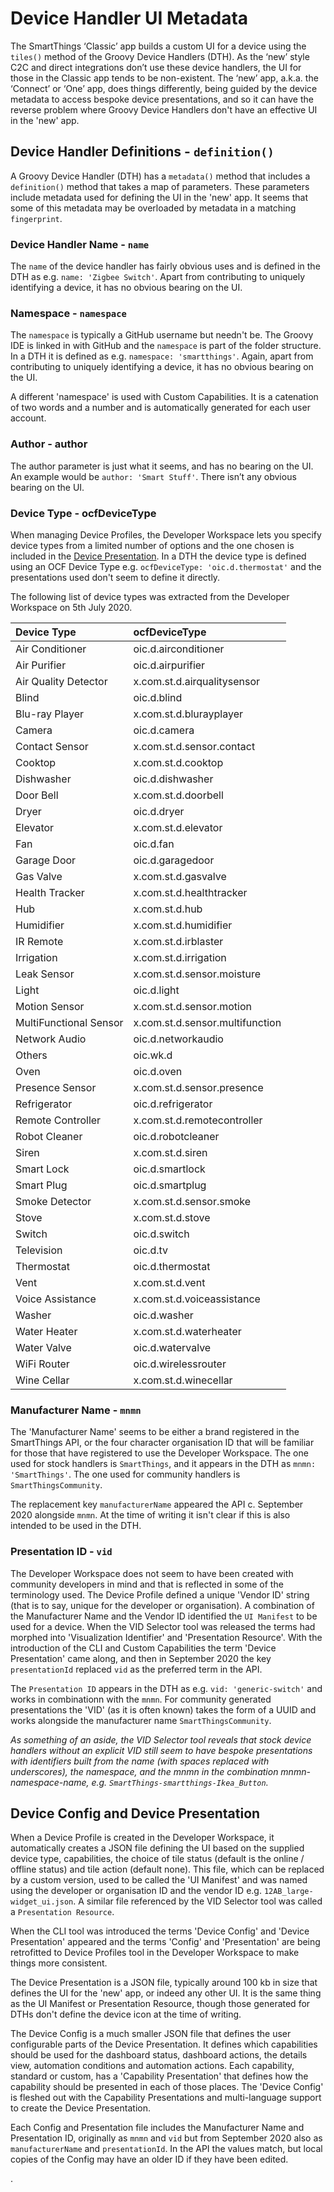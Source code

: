 # Device Handler UI Metadata
The SmartThings ‘Classic’ app builds a custom UI for a device using the `tiles()` method of the Groovy Device Handlers (DTH). 
As the ‘new’ style C2C and direct integrations don’t use these device handlers, the UI for those in the Classic app tends to be non-existent. 
The ‘new’ app, a.k.a. the ‘Connect’ or ‘One’ app, does things differently, being guided by the device metadata to access bespoke device presentations,
and so it can have the reverse problem where Groovy Device Handlers don't have an effective UI in the 'new' app.

## Device Handler Definitions - `definition()`
A Groovy Device Handler (DTH) has a `metadata()` method that includes a `definition()` method that takes a map of parameters. These parameters include
metadata used for defining the UI in the 'new' app. It seems that some of this metadata may be overloaded by metadata in a matching `fingerprint`.

### Device Handler Name - `name`
The `name` of the device handler has fairly obvious uses and is defined in the DTH as e.g. `name: 'Zigbee Switch'`. Apart from contributing to uniquely identifying a device, it has no obvious bearing on the UI.

### Namespace - `namespace`
The `namespace` is typically a GitHub username but needn't be. The Groovy IDE is linked in with GitHub and the `namespace` is part of the folder structure.
In a DTH it is defined as e.g. `namespace: 'smartthings'`. Again, apart from contributing to uniquely identifying a device, it has no obvious bearing on the UI.

A different 'namespace' is used with Custom Capabilities. It is a catenation of two words and a number and is automatically generated for each user account.
 
### Author - author
The author parameter is just what it seems, and has no bearing on the UI. An example would be `author: 'Smart Stuff'`. There isn’t any obvious bearing on the UI.

### Device Type - ocfDeviceType
When managing Device Profiles, the Developer Workspace lets you specify device types from a limited number of options and the one chosen is included in the [Device Presentation](#device-config-and-device-presentation). 
In a DTH the device type is defined using an OCF Device Type  e.g. `ocfDeviceType: 'oic.d.thermostat'` and the presentations used don't seem to define it directly.

The following list of device types was extracted from the Developer Workspace on 5th July 2020.

Device Type|ocfDeviceType
:---|:---
Air Conditioner|oic.d.airconditioner
Air Purifier|oic.d.airpurifier
Air Quality Detector|x.com.st.d.airqualitysensor
Blind|oic.d.blind
Blu-ray Player|x.com.st.d.blurayplayer
Camera|oic.d.camera
Contact Sensor|x.com.st.d.sensor.contact
Cooktop|x.com.st.d.cooktop
Dishwasher|oic.d.dishwasher
Door Bell|x.com.st.d.doorbell
Dryer|oic.d.dryer
Elevator|x.com.st.d.elevator
Fan|oic.d.fan
Garage Door|oic.d.garagedoor
Gas Valve|x.com.st.d.gasvalve
Health Tracker|x.com.st.d.healthtracker
Hub|x.com.st.d.hub
Humidifier|x.com.st.d.humidifier
IR Remote|x.com.st.d.irblaster
Irrigation|x.com.st.d.irrigation
Leak Sensor|x.com.st.d.sensor.moisture
Light|oic.d.light
Motion Sensor|x.com.st.d.sensor.motion
MultiFunctional Sensor|x.com.st.d.sensor.multifunction
Network Audio|oic.d.networkaudio
Others|oic.wk.d
Oven|oic.d.oven
Presence Sensor|x.com.st.d.sensor.presence
Refrigerator|oic.d.refrigerator
Remote Controller|x.com.st.d.remotecontroller
Robot Cleaner|oic.d.robotcleaner
Siren|x.com.st.d.siren
Smart Lock|oic.d.smartlock
Smart Plug|oic.d.smartplug
Smoke Detector|x.com.st.d.sensor.smoke
Stove|x.com.st.d.stove
Switch|oic.d.switch
Television|oic.d.tv
Thermostat|oic.d.thermostat
Vent|x.com.st.d.vent
Voice Assistance|x.com.st.d.voiceassistance
Washer|oic.d.washer
Water Heater|x.com.st.d.waterheater
Water Valve|oic.d.watervalve
WiFi Router|oic.d.wirelessrouter
Wine Cellar|x.com.st.d.winecellar

### Manufacturer Name - `mnmn`
The 'Manufacturer Name' seems to be either a brand registered in the SmartThings API, or the four character organisation ID 
that will be familiar for those that have registered to use the Developer Workspace. The one used for stock handlers is 
`SmartThings`, and it appears in the DTH as `mnmn: 'SmartThings'`. The one used for community handlers is `SmartThingsCommunity`.

The replacement key `manufacturerName` appeared the API c. September 2020 alongside `mnmn`. At the time of writing it isn't clear if
this is also intended to be used in the DTH.

### Presentation ID - `vid`
The Developer Workspace does not seem to have been created with community developers in mind and that is reflected in some of the terminology used.
The Device Profile defined a unique 'Vendor ID' string (that is to say, unique for the developer or organisation). A combination of the Manufacturer Name
and the Vendor ID identified the `UI Manifest` to be used for a device. When the VID Selector tool was released the terms had morphed into 'Visualization Identifier'
and 'Presentation Resource'. With the introduction of the CLI and Custom Capabilities the term 'Device Presentation' came along, and then in September 2020 the key 
`presentationId` replaced `vid` as the preferred term in the API.

The `Presentation ID` appears in the DTH as e.g. `vid: 'generic-switch'` and works in combinationn with the `mnmn`. For community generated presentations the 'VID' 
(as it is often known) takes the form of a UUID and works alongside the manufacturer name `SmartThingsCommunity`.

*As something of an aside, the VID Selector tool reveals that stock device handlers without an explicit VID still seem to have bespoke presentations with identifiers
built from the name (with spaces replaced with underscores), the namespace, and the mnmn in the combination mnmn-namespace-name, 
e.g. `SmartThings-smartthings-Ikea_Button`.*

## Device Config and Device Presentation
When a Device Profile is created in the Developer Workspace, it automatically creates a JSON file defining the UI based on the supplied device type, capabilities, 
the choice of tile status (default is the online / offline status) and tile action (default none). 
This file, which can be replaced by a custom version, used to be called the 'UI Manifest' and was named using the developer or organisation ID and the vendor ID 
e.g. `12AB_large-widget_ui.json`. A similar file referenced by the VID Selector tool was called a `Presentation Resource`.

When the CLI tool was introduced the terms 'Device Config' and 'Device Presentation' appeared and the terms 'Config' and 'Presentation' are being retrofitted to
Device Profiles tool in the Developer Workspace to make things more consistent. 

The Device Presentation is a JSON file, typically around 100 kb in size
that defines the UI for the 'new' app, or indeed any other UI. It is the same thing as the UI Manifest or Presentation Resource, though those generated for
DTHs don't define the device icon at the time of writing.

The Device Config is a much smaller JSON file that defines the user configurable parts of the Device Presentation. It defines which capabilities should
be used for the dashboard status, dashboard actions, the details view, automation conditions and automation actions. Each capability, standard or custom, has a
'Capability Presentation' that defines how the capability should be presented in each of those places. The 'Device Config' is fleshed out with the Capability 
Presentations and multi-language support to create the Device Presentation.

Each Config and Presentation file includes the Manufacturer Name and Presentation ID, originally as `mnmn` and `vid` but from September 2020 also as `manufacturerName`
and `presentationId`. In the API the values match, but local copies of the Config may have an older ID if they have been edited.

.
